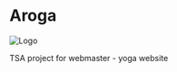 # Aroga

![Logo]("https://i.ibb.co/MBCZ5N6/image-removebg-preview-4.png")



TSA project for webmaster - yoga website
